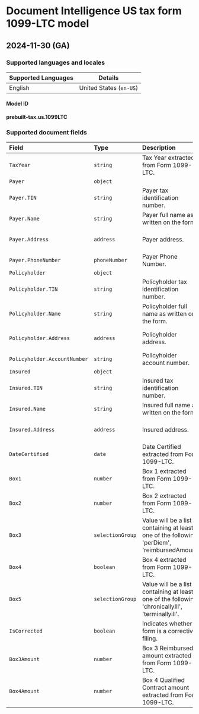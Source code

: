 # Document Intelligence US tax form 1099-LTC model

## 2024-11-30 (GA)

### Supported languages and locales

| Supported Languages | Details |
|:--------------------|:-------:|
|English|United States (`en-US`)|

#### Model ID

**prebuilt-tax.us.1099LTC**

### Supported document fields

| Field | Type | Description | Example |
|:------|:-----|:------------|:--------|
|`TaxYear`|`string`|Tax Year extracted from Form 1099-LTC.|2022|
|`Payer`|`object`|||
|`Payer.TIN`|`string`|Payer tax identification number.|123-45-6789|
|`Payer.Name`|`string`|Payer full name as written on the form.|John Smith|
|`Payer.Address`|`address`|Payer address.|123 Microsoft Way, Redmond WA 98052|
|`Payer.PhoneNumber`|`phoneNumber`|Payer Phone Number.|+19876543210|
|`Policyholder`|`object`|||
|`Policyholder.TIN`|`string`|Policyholder tax identification number.|123-45-6789|
|`Policyholder.Name`|`string`|Policyholder full name as written on the form.|John Smith|
|`Policyholder.Address`|`address`|Policyholder address.|123 Microsoft Way, Redmond WA 98052|
|`Policyholder.AccountNumber`|`string`|Policyholder account number.|55123456789|
|`Insured`|`object`|||
|`Insured.TIN`|`string`|Insured tax identification number.|123-45-6789|
|`Insured.Name`|`string`|Insured full name as written on the form.|John Smith|
|`Insured.Address`|`address`|Insured address.|123 Microsoft Way, Redmond WA 98052|
|`DateCertified`|`date`|Date Certified extracted from Form 1099-LTC.|2022-12-31|
|`Box1`|`number`|Box 1 extracted from Form 1099-LTC.|123456|
|`Box2`|`number`|Box 2 extracted from Form 1099-LTC.|123456|
|`Box3`|`selectionGroup`|Value will be a list containing at least one of the following: 'perDiem', 'reimbursedAmount'.|perDiem :unselected: reimbursedAmount :unselected:|
|`Box4`|`boolean`|Box 4 extracted from Form 1099-LTC.|:selected:|
|`Box5`|`selectionGroup`|Value will be a list containing at least one of the following: 'chronicallyIll', 'terminallyill'.|chronicallyIll :unselected: terminallyill :unselected:|
|`IsCorrected`|`boolean`|Indicates whether form is a corrective filing.|:selected:|
|`Box3Amount`|`number`|Box 3 Reimbursed amount extracted from Form 1099-LTC.|123456|
|`Box4Amount`|`number`|Box 4 Qualified Contract amount extracted from Form 1099-LTC.|123456|
